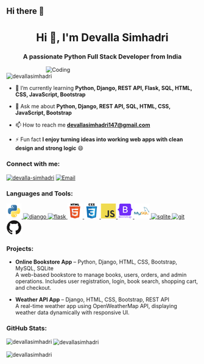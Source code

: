 ## Hi there 👋

<!--
*DevallaSimhadri/DevallaSimhadri* is a ✨ special ✨ repository because its README.md (this file) appears on your GitHub profile.

Here are some ideas to get you started:

- 🔭 I’m currently working on ...
- 🌱 I’m currently learning ...
- 👯 I’m looking to collaborate on ...
- 🤔 I’m looking for help with ...
- 💬 Ask me about ...
- 📫 How to reach me: ...
- 😄 Pronouns: ...
- ⚡ Fun fact: ...
-->

<h1 align="center">Hi 👋, I'm Devalla Simhadri</h1>
<h3 align="center">A passionate Python Full Stack Developer from India</h3>
<img align="right" alt="Coding" width="400" src="https://enterprisersproject.com/sites/default/files/styles/large/public/cio_work_from_home_after_covid.png?itok=iWR7OX8f">

<p align="left"> <img src="https://komarev.com/ghpvc/?username=devallasimhadri&label=Profile%20views&color=0e75b6&style=flat" alt="devallasimhadri" /> </p>

- 🌱 I’m currently learning **Python, Django, REST API, Flask, SQL, HTML, CSS, JavaScript, Bootstrap**

- 💬 Ask me about **Python, Django, REST API, SQL, HTML, CSS, JavaScript, Bootstrap**

- 📫 How to reach me **devallasimhadri147@gmail.com**

- ⚡ Fun fact **I enjoy turning ideas into working web apps with clean design and strong logic** 😄

<h3 align="left">Connect with me:</h3>
<p align="left">
<a href="https://linkedin.com/in/devalla-simhadri" target="blank"><img align="center" src="https://raw.githubusercontent.com/rahuldkjain/github-profile-readme-generator/master/src/images/icons/Social/linked-in-alt.svg" alt="devalla-simhadri" height="30" width="40" /></a>
<a href="mailto:devallasimhadri147@gmail.com" target="blank"><img align="center" src="https://upload.wikimedia.org/wikipedia/commons/4/4e/Mail_%28iOS%29.svg" alt="Email" height="30" width="40" /></a>
</p>

<h3 align="left">Languages and Tools:</h3>
<p align="left">
<a href="https://www.python.org" target="_blank" rel="noreferrer"> <img src="https://raw.githubusercontent.com/devicons/devicon/master/icons/python/python-original.svg" alt="python" width="40" height="40"/> </a>
<a href="https://www.djangoproject.com/" target="_blank" rel="noreferrer"> <img src="https://cdn.worldvectorlogo.com/logos/django.svg" alt="django" width="40" height="40"/> </a>
<a href="https://flask.palletsprojects.com/" target="_blank" rel="noreferrer"> <img src="https://www.vectorlogo.zone/logos/pocoo_flask/pocoo_flask-icon.svg" alt="flask" width="40" height="40"/> </a>
<a href="https://developer.mozilla.org/en-US/docs/Web/HTML" target="_blank" rel="noreferrer"> <img src="https://raw.githubusercontent.com/devicons/devicon/master/icons/html5/html5-original-wordmark.svg" alt="html5" width="40" height="40"/> </a>
<a href="https://developer.mozilla.org/en-US/docs/Web/CSS" target="_blank" rel="noreferrer"> <img src="https://raw.githubusercontent.com/devicons/devicon/master/icons/css3/css3-original-wordmark.svg" alt="css3" width="40" height="40"/> </a>
<a href="https://developer.mozilla.org/en-US/docs/Web/JavaScript" target="_blank" rel="noreferrer"> <img src="https://raw.githubusercontent.com/devicons/devicon/master/icons/javascript/javascript-original.svg" alt="javascript" width="40" height="40"/> </a>
<a href="https://getbootstrap.com" target="_blank" rel="noreferrer"> <img src="https://raw.githubusercontent.com/devicons/devicon/master/icons/bootstrap/bootstrap-plain-wordmark.svg" alt="bootstrap" width="40" height="40"/> </a>
<a href="https://www.mysql.com/" target="_blank" rel="noreferrer"> <img src="https://raw.githubusercontent.com/devicons/devicon/master/icons/mysql/mysql-original-wordmark.svg" alt="mysql" width="40" height="40"/> </a>
<a href="https://www.sqlite.org/" target="_blank" rel="noreferrer"> <img src="https://www.vectorlogo.zone/logos/sqlite/sqlite-icon.svg" alt="sqlite" width="40" height="40"/> </a>
<a href="https://git-scm.com/" target="_blank" rel="noreferrer"> <img src="https://www.vectorlogo.zone/logos/git-scm/git-scm-icon.svg" alt="git" width="40" height="40"/> </a>
<a href="https://github.com/" target="_blank" rel="noreferrer"> <img src="https://raw.githubusercontent.com/devicons/devicon/master/icons/github/github-original.svg" alt="github" width="40" height="40"/> </a>
</p>

<h3 align="left">Projects:</h3>

- **Online Bookstore App** – Python, Django, HTML, CSS, Bootstrap, MySQL, SQLite  
  A web-based bookstore to manage books, users, orders, and admin operations. Includes user registration, login, book search, shopping cart, and checkout.

- **Weather API App** – Django, HTML, CSS, Bootstrap, REST API  
  A real-time weather app using OpenWeatherMap API, displaying weather data dynamically with responsive UI.

<h3 align="left">GitHub Stats:</h3>
<p><img align="left" src="https://github-readme-stats.vercel.app/api/top-langs?username=devallasimhadri&show_icons=true&locale=en&layout=compact" alt="devallasimhadri" /></p>
<p>&nbsp;<img align="center" src="https://github-readme-stats.vercel.app/api?username=devallasimhadri&show_icons=true&locale=en" alt="devallasimhadri" /></p>
<p><img align="center" src="https://github-readme-streak-stats.herokuapp.com/?user=devallasimhadri&" alt="devallasimhadri" /></p>
